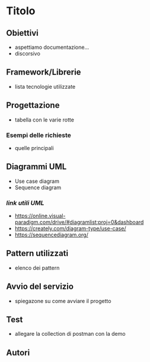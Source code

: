 # Titolo

## Obiettivi
- aspettiamo documentazione...
- discorsivo

## Framework/Librerie
 - lista tecnologie utilizzate
 
## Progettazione
- tabella con le varie rotte
### Esempi delle richieste
- quelle principali

## Diagrammi UML 
- Use case diagram
- Sequence diagram
### *link utili UML* 
- https://online.visual-paradigm.com/drive/#diagramlist:proj=0&dashboard
- https://creately.com/diagram-type/use-case/
- https://sequencediagram.org/

## Pattern utilizzati
- elenco dei pattern

## Avvio del servizio
- spiegazone su come avviare il progetto

## Test
- allegare la collection di postman con la demo

## Autori

